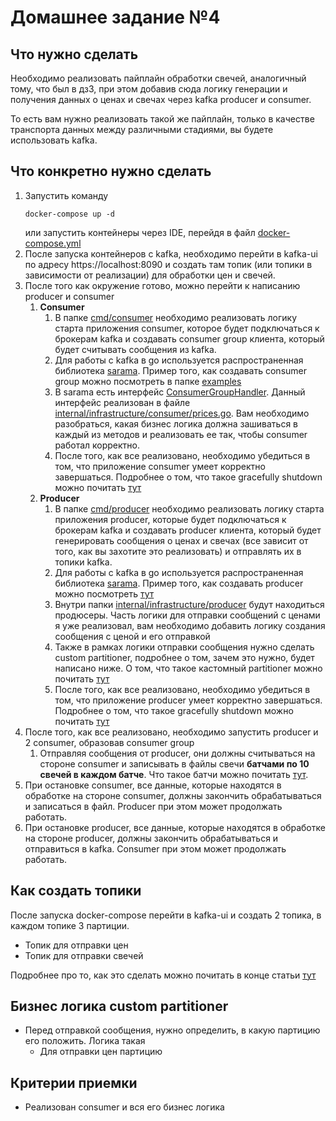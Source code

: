 # Домашнее задание №4 

## Что нужно сделать

Необходимо реализовать пайплайн обработки свечей, аналогичный тому, что был в дз3, при этом добавив сюда логику генерации 
и получения данных о ценах и свечах через kafka producer и consumer.

То есть вам нужно реализовать такой же пайплайн, только в качестве транспорта данных между различными стадиями, вы будете
использовать kafka.

## Что конкретно нужно сделать

1. Запустить команду 
    ```shell
    docker-compose up -d
    ```
    или запустить контейнеры через IDE, перейдя в файл [docker-compose.yml](docker-compose.yml) 
2. После запуска контейнеров c kafka, необходимо перейти в kafka-ui по адресу https://localhost:8090 и создать там 
топик (или топики в зависимости от реализации) для обработки цен и свечей.
3. После того как окружение готово, можно перейти к написанию producer и consumer
   1. **Consumer**
      1. В папке [cmd/consumer](./cmd/consumer) необходимо реализовать логику старта приложения consumer, которое будет 
      подключаться к брокерам kafka и создавать consumer group клиента, который будет считывать сообщения из kafka.
      2. Для работы с kafka в go используется распространенная библиотека [sarama](https://github.com/IBM/sarama).
      Пример того, как создавать consumer group можно посмотреть в папке [examples](https://github.com/IBM/sarama/tree/main/examples/consumergroup)
      3. В sarama есть интерфейс [ConsumerGroupHandler](https://github.com/IBM/sarama/blob/main/consumer_group.go#L1072). 
      Данный интерфейс реализован в файле [internal/infrastructure/consumer/prices.go](./internal/infrastructure/consumer/prices.go).
      Вам необходимо разобраться, какая бизнес логика должна зашиваться в каждый из методов и реализовать ее так, чтобы consumer работал корректно.
      4. После того, как все реализовано, необходимо убедиться в том, что приложение consumer умеет корректно завершаться.
      Подробнее о том, что такое gracefully shutdown можно почитать [тут](https://habr.com/ru/articles/771626/)
   2. **Producer**
      1. В папке [cmd/producer](./cmd/producer) необходимо реализовать логику старта приложения producer, которые будет
      подключаться к брокерам kafka и создавать producer клиента, который будет генерировать сообщения о ценах и свечах 
      (все зависит от того, как вы захотите это реализовать) и отправлять их в топики kafka.
      2. Для работы с kafka в go используется распространенная библиотека [sarama](https://github.com/IBM/sarama).
      Пример того, как создавать producer можно посмотреть [тут](https://gist.github.com/RonnanSouza/a62e2fff0acd6e5d1271d0da0ef1e9b3)
      3. Внутри папки [internal/infrastructure/producer](./internal/infrastructure/producer) будут находиться продюсеры. 
      Часть логики для отправки сообщений с ценами я уже реализовал, вам необходимо добавить логику создания сообщения с ценой и его отправкой
      4. Также в рамках логики отправки сообщения нужно сделать custom partitioner, подробнее о том, зачем это нужно, будет написано ниже.
      О том, что такое кастомный partitioner можно почитать [тут](https://pkg.go.dev/github.com/Shopify/sarama#PartitionerConstructor)
      5. После того, как все реализовано, необходимо убедиться в том, что приложение producer умеет корректно завершаться.
      Подробнее о том, что такое gracefully shutdown можно почитать [тут](https://habr.com/ru/articles/771626/)
4. После того, как все реализовано, необходимо запустить producer и 2 consumer, образовав consumer group 
   1. Отправляя сообщения от producer, они должны считываться на стороне consumer и записывать в файлы свечи **батчами по 10 свечей в каждом батче**. 
   Что такое батчи можно почитать [тут](https://uchet-jkh.ru/i/cto-takoe-batcing/). 
5. При остановке consumer, все данные, которые находятся в обработке на стороне consumer, должны закончить обрабатываться и записаться в файл.
Producer при этом может продолжать работать. 
6. При остановке producer, все данные, которые находятся в обработке на стороне producer, должны закончить обрабатываться и отправиться в kafka.
Consumer при этом может продолжать работать.

## Как создать топики

После запуска docker-compose перейти в kafka-ui и создать 2 топика, в каждом топике 3 партиции. 

* Топик для отправки цен 
* Топик для отправки свечей

Подробнее про то, как это сделать можно почитать в конце статьи [тут](https://habr.com/ru/articles/738874/)

## Бизнес логика custom partitioner

* Перед отправкой сообщения, нужно определить, в какую партицию его положить. Логика такая
  * Для отправки цен партицию

## Критерии приемки

* Реализован consumer и вся его бизнес логика

